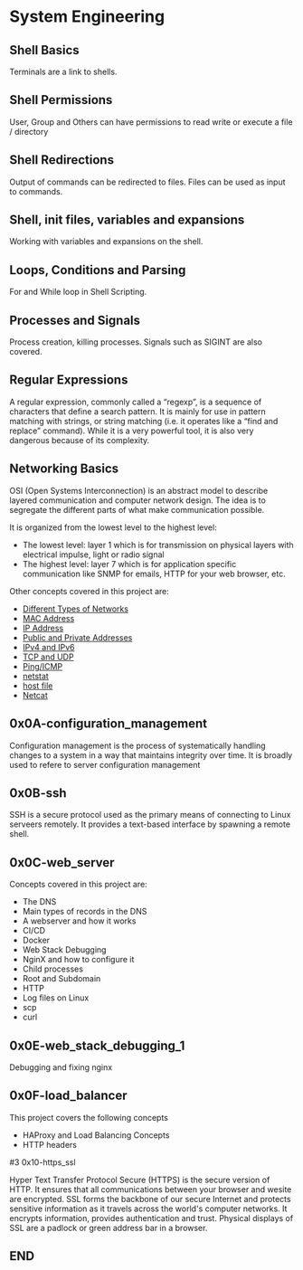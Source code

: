 # System Engineering

## Shell Basics
Terminals are a link to shells.

## Shell Permissions
User, Group and Others can have permissions to read write or execute a file / directory

## Shell Redirections
Output of commands can be redirected to files.  Files can be used as input to commands.

## Shell, init files, variables and expansions
Working with variables and expansions on the shell.

## Loops, Conditions and Parsing
For and While loop in Shell Scripting.

## Processes and Signals
Process creation, killing processes. Signals such as SIGINT are also covered.

## Regular Expressions

A regular expression, commonly called a “regexp”, is a sequence of characters that define a search pattern.  It is mainly for use in pattern matching with strings, or string matching (i.e. it operates like a “find and replace” command). While it is a very powerful tool, it is also very dangerous because of its complexity.

## Networking Basics

OSI (Open Systems Interconnection) is an abstract model to describe layered communication and computer network design. The idea is to segregate the different parts of what make communication possible.

It is organized from the lowest level to the highest level:

- The lowest level: layer 1 which is for transmission on physical layers with electrical impulse, light or radio signal
- The highest level: layer 7 which is for application specific communication like SNMP for emails, HTTP for your web browser, etc.

Other concepts covered in this project are:

- [Different Types of Networks](https://alx-intranet.hbtn.io/rltoken/XW3ZGm5Ya_a8XVDXcAKT_A)
- [MAC Address](https://alx-intranet.hbtn.io/rltoken/j-Wp-YRvFTVP04SpIeRzHQ)
- [IP Address](https://alx-intranet.hbtn.io/rltoken/HaZZvrmGaQ3U7ZLDYgZb6w)
- [Public and Private Addresses](https://alx-intranet.hbtn.io/rltoken/OPJCZYuWSEXLIZOqU9Uc0A)
- [IPv4 and IPv6](https://alx-intranet.hbtn.io/rltoken/M8g-egWLlldTl6Y0QECdwA)
- [TCP and UDP](https://alx-intranet.hbtn.io/rltoken/uJbs8E9-FyATfsELpmtTIg)
- [Ping/ICMP](https://alx-intranet.hbtn.io/rltoken/3zBgO6r2M1Q8lUVt9g8aJw)
- [netstat](https://www.google.com/url?sa=t&rct=j&q=&esrc=s&source=web&cd=&cad=rja&uact=8&ved=2ahUKEwjWt_f5-83xAhWkxoUKHf-DBVcQFjAAegQIBBAD&url=https%3A%2F%2Fen.wikipedia.org%2Fwiki%2FNetstat&usg=AOvVaw1pe30q1XUDUVPDLHe15bj4)
- [host file](https://alx-intranet.hbtn.io/rltoken/4_MBpFTulKliFM69jCPzOQ)
- [Netcat](https://alx-intranet.hbtn.io/rltoken/OR0lOEwAw9I1Rj4aGp1Ljg)

## 0x0A-configuration_management

Configuration management is the process of systematically handling changes to a system in a way that maintains integrity
over time.
It is broadly used to refere to server configuration management

## 0x0B-ssh

SSH is a secure protocol used as the primary means of connecting to Linux serveers remotely. It provides a text-based interface by
spawning a remote shell.

## 0x0C-web_server

Concepts covered in this project are:
* The DNS
* Main types of records in the DNS
* A webserver and how it works
* CI/CD
* Docker
* Web Stack Debugging
* NginX and how to configure it
* Child processes
* Root and Subdomain
* HTTP
* Log files on Linux
* scp
* curl

## 0x0E-web_stack_debugging_1

Debugging and fixing nginx

## 0x0F-load_balancer

This project covers the following concepts
* HAProxy and Load Balancing Concepts
* HTTP headers

#3 0x10-https_ssl

Hyper Text Transfer Protocol Secure (HTTPS) is the secure version of HTTP. It ensures that all communications between your browser and wesite are encrypted.
SSL forms the backbone of our secure Internet and protects sensitive information as it travels across the world's computer networks. It encrypts information, provides authentication and trust.
Physical displays of SSL are a padlock or green address bar in a browser.

## END
